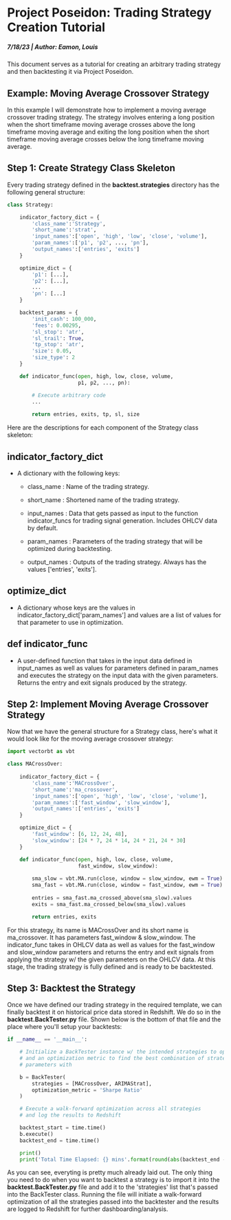 # Project Poseidon: Trading Strategy Creation Tutorial
##### 7/18/23  |  Author: Eamon, Louis
This document serves as a tutorial for creating an arbitrary trading strategy and then backtesting it via Project Poseidon.

## Example: Moving Average Crossover Strategy
In this example I will demonstrate how to implement a moving average crossover trading strategy. The strategy involves entering a long position when the short timeframe moving average crosses above the long timeframe moving average and exiting the long position when the short timeframe moving average crosses below the long timeframe moving average.

## Step 1: Create Strategy Class Skeleton
Every trading strategy defined in the **backtest.strategies** directory has the following general structure:

```py
class Strategy:

    indicator_factory_dict = {
        'class_name':'Strategy',
        'short_name':'strat',
        'input_names':['open', 'high', 'low', 'close', 'volume'],
        'param_names':['p1', 'p2', ..., 'pn'],
        'output_names':['entries', 'exits']
    }

    optimize_dict = {
        'p1': [...],
        'p2': [...],
        ...
        'pn': [...]
    }

    backtest_params = {
        'init_cash': 100_000,
        'fees': 0.00295,
        'sl_stop': 'atr',
        'sl_trail': True,
        'tp_stop': 'atr',
        'size': 0.05,
        'size_type': 2
    }

    def indicator_func(open, high, low, close, volume,
                       p1, p2, ..., pn):

        # Execute arbitrary code
        ...
        
        return entries, exits, tp, sl, size
```

Here are the descriptions for each component of the Strategy class skeleton:

## indicator_factory_dict
- A dictionary with the following keys:

    - class_name : Name of the trading strategy.

    - short_name : Shortened name of the trading strategy.

    - input_names : Data that gets passed as input to the function indicator_funcs for trading signal generation.  Includes OHLCV data by default.

    - param_names : Parameters of the trading strategy that will be optimized during backtesting.

    - output_names : Outputs of the trading strategy.  Always has the values ['entries', 'exits'].

## optimize_dict
- A dictionary whose keys are the values in indicator_factory_dict['param_names'] and values are a list of values for that parameter to use in optimization.

## def indicator_func
- A user-defined function that takes in the input data defined in input_names as well as values for parameters defined in param_names and executes the strategy on the input data with the given parameters.  Returns the entry and exit signals produced by the strategy.

## Step 2: Implement Moving Average Crossover Strategy
Now that we have the general structure for a Strategy class, here's what it would look like for the moving average crossover strategy:

```py
import vectorbt as vbt

class MACrossOver:
    
    indicator_factory_dict = {
        'class_name':'MACrossOver',
        'short_name':'ma_crossover',
        'input_names':['open', 'high', 'low', 'close', 'volume'],
        'param_names':['fast_window', 'slow_window'],
        'output_names':['entries', 'exits']
    }

    optimize_dict = {
        'fast_window': [6, 12, 24, 48],
        'slow_window': [24 * 7, 24 * 14, 24 * 21, 24 * 30]
    }

    def indicator_func(open, high, low, close, volume,
                       fast_window, slow_window):  
        
        sma_slow = vbt.MA.run(close, window = slow_window, ewm = True)       
        sma_fast = vbt.MA.run(close, window = fast_window, ewm = True)      
        
        entries = sma_fast.ma_crossed_above(sma_slow).values
        exits = sma_fast.ma_crossed_below(sma_slow).values

        return entries, exits     
```

For this strategy, its name is MACrossOver and its short name is ma_crossover.  It has parameters fast_window & slow_window.  The indicator_func takes in OHLCV data as well as values for the fast_window and slow_window parameters and returns the entry and exit signals from applying the strategy w/ the given parameters on the OHLCV data.  At this stage, the trading strategy is fully defined and is ready to be backtested.  

## Step 3: Backtest the Strategy
Once we have defined our trading strategy in the required template, we can finally backtest it on historical price data stored in Redshift.  We do so in the **backtest.BackTester.py** file.  Shown below is the bottom of that file and the place where you'll setup your backtests:

```py
if __name__ == '__main__': 

    # Initialize a BackTester instance w/ the intended strategies to optimize
    # and an optimization metric to find the best combination of strategy
    # parameters with

    b = BackTester(
        strategies = [MACrossOver, ARIMAStrat],
        optimization_metric = 'Sharpe Ratio'
    )

    # Execute a walk-forward optimization across all strategies
    # and log the results to Redshift

    backtest_start = time.time()
    b.execute()
    backtest_end = time.time()

    print()
    print('Total Time Elapsed: {} mins'.format(round(abs(backtest_end - backtest_start) / 60.0, 2)))
```

As you can see, everyting is pretty much already laid out.  The only thing you need to do when you want to backtest a strategy is to import it into the **backtest.BackTester.py** file and add it to the 'strategies' list that's passed into the BackTester class.  Running the file will initiate a walk-forward optimization of all the strategies passed into the backtester and the results are logged to Redshift for further dashboarding/analysis.